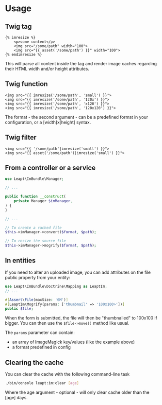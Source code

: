 # Usage

## Twig tag

```html+twig
{% imresize %}
    <p>some content</p>
    <img src="/some/path" width="100">
    <img src="{{ asset('/some/path') }}" width="100">
{% endimresize %}
```

This will parse all content inside the tag and render image caches regarding their HTML width and/or height attributes.

## Twig function

```html+twig
<img src="{{ imresize('/some/path', 'small') }}">
<img src="{{ imresize('/some/path', '120x') }}">
<img src="{{ imresize('/some/path', 'x120') }}">
<img src="{{ imresize('/some/path', '120x120') }}">
```

The format - the second argument - can be a predefined format in your configuration, or a [width]x[height] syntax.

## Twig filter

```html+twig
<img src="{{ '/some/path'|imresize('small') }}">
<img src="{{ asset('/some/path')|imresize('small') }}">
```

## From a controller or a service

```php
use Leapt\ImBundle\Manager;

// ...

public function __construct(
    private Manager $imManager,
) {
}

// ... 

// To create a cached file
$this->imManager->convert($format, $path);

// To resize the source file
$this->imManager->mogrify($format, $path);
```

## In entities

If you need to alter an uploaded image, you can add attributes on the file public property from your entity:

```php
use Leapt\ImBundle\Doctrine\Mapping as LeaptIm;
// ...

#[Assert\File(maxSize: '6M')]
#[LeaptIm\Mogrify(params: ['thumbnail' => '100x100>'])]
public $file;
```

When the form is submitted, the file will then be "thumbnailed" to 100x100 if bigger. You can then use the `$file->move()`
method like usual.

The `params` parameter can contain:

* an array of ImageMagick key/values (like the example above)
* a format predefined in config

## Clearing the cache

You can clear the cache with the following command-line task

```bash
./bin/console leapt:im:clear [age]
```

Where the age argument - optional - will only clear cache older than the [age] days.
